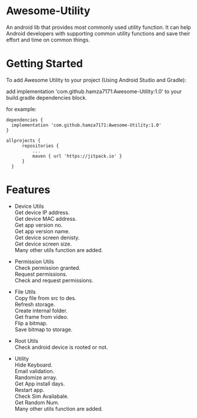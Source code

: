 # Awesome-Utility
An android lib that provides most commonly used utility function. It can help Android developers with supporting common utility functions and save their effort and time on common things.


# Getting Started

To add Awesome Utility to your project (Using Android Studio and Gradle): 

  add implementation 'com.github.hamza7171:Awesome-Utility:1.0' to your build.gradle dependencies block.
  
  for example:
  
  ```
  dependencies {
    implementation 'com.github.hamza7171:Awesome-Utility:1.0'
  }
  ```
  
  ```
  allprojects {
		repositories {
			...
			maven { url 'https://jitpack.io' }
		}
	}
  ```

# Features
- Device Utils <br />
  Get device IP address. <br />
  Get device MAC address. <br />
  Get app version no. <br />
  Get app version name. <br />
  Get device screen denisty. <br />
  Get device screen size. <br />
  Many other utils function are added. <br />
  
- Permission Utils <br />
  Check permission granted. <br />
  Request permissions. <br />
  Check and request permissions. <br />

- File Utils <br />
  Copy file from src to des. <br />
  Refresh storage. <br />
  Create internal folder. <br />
  Get frame from video. <br />
  Flip a bitmap. <br />
  Save bitmap to storage. <br />
  
- Root Utils <br />
  Check android device is rooted or not. <br />
  
- Utility <br />
  Hide Keyboard. <br />
  Email validation. <br />
  Randomize array. <br />
  Get App install days. <br />
  Restart app. <br />
  Check Sim Availabale. <br />
  Get Random Num. <br />
  Many other utils function are added. <br />


